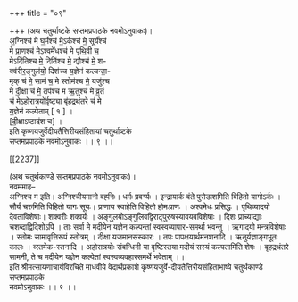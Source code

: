 +++
title = "०९"

+++
(अथ चतुर्थाष्टके सप्तमप्रपाठके नवमोऽनुवाकः)।  
अ॒ग्निश्‍च॑ मे घ॒र्मश्‍च॑ मे॒ऽर्कश्‍च॑ मे॒ सूर्य॑श्‍च॑  
मे प्रा॒णश्‍च॑ मेऽश्वमे॑धश्‍च॑ मे पृथि॒वी च॒  
मेऽदि॑तिश्‍च मे॒ दिति॑श्‍च मे॒ द्यौश्च॑ मे॒ श-  
क्व॑रीर॒ङ्‍गुल॑यो॒ दिश॑च्‍च य॒ज्ञेन॑ कल्पन्ता॒-  
मृक् च॑ मे॒ साम॑ च॒ मे स्तोम॑श्‍च मे॒ यजु॑श्‍च  
मे दी॒क्षा च॑ मे॒ तप॑श्‍च म ऋ॒तुश्च॑ मे व्र॒तं  
च॑ मेऽहोरा॒त्रयो॑र्वृ॒ष्ट्या बृ॑हद्रथंत॒रे च॑ मे  
य॒ज्ञेन॑ कल्पेताम् [ १ ] ।  
[दी॒क्षाऽष्टाद॑श च] ।  
इति कृष्णयजुर्वेदीयतैत्तिरीयसंहितायां चतुर्थाष्टके  
सप्तमप्रपाठके नवमोऽनुवाकः ।। ९ ।।

[[2237]]

(अथ चतुर्थकाण्डे सप्‍तमप्रपाठके नवमोऽनुवाकः)।  
नवममाह–  
अग्निश्‍च म इति। अग्निश्चीयमानो वह्‍‍निः। धर्मः प्रवर्ग्यः । इन्द्रायार्क वंते पुरोडाशमिति विहितो यागोऽर्कः । सौर्यं चरुमिति विहितो यागः सूयः। प्राणाय स्वाहेति विहितो होमःप्राणः । अश्वमेधः प्रसिद्धः । पृथिव्यादयो देवताविशेषाः। शक्‍वरीः शक्‍वर्यः । अङ्‍गुलयोऽङ्‍गुलिवद्विराट्पुरुषस्यावयवविशेषाः । दिशः प्राच्याद्याः चशब्दाद्विदिशोऽपि । ताः सर्वा मे मदीयेन यज्ञेन कल्पन्तां स्वस्वव्यापार-समर्था भवन्तु । ऋगादयो मन्त्रविशेषाः । स्तोमः सामावृत्तिरूपं स्तोत्रम् । दीक्षा यजमानसंस्कारः । तपः पापक्षयार्थमनशनादि । ऋतुर्यज्ञाङ्गभूतः कालः । व्‍रतमेक-स्तनादि । अहोरात्रयोः संबन्धिनी या वृष्टिस्तया मदीयं सस्यं कल्पतामिति शेषः । बृहद्रथंतरे सामनी, ते च मदीयेन यज्ञेन कल्पेतां स्वस्वव्यवहारसमर्थे भवेताम् ।।  
इति श्रीमत्सायणाचार्यविरचिते माधवीये वेदार्थप्रकाशे कृष्णयजुर्वे-दीयतैत्तिरीयसंहिताभाष्ये चतुर्थकाण्डे सप्तमप्रपाठके  
नवमोऽनुवाकः ।। ९ ।।
